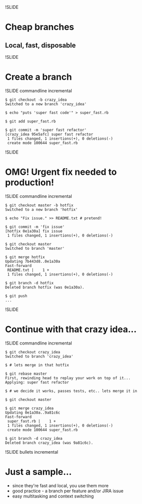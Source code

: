 !SLIDE

# Cheap branches #
## Local, fast, disposable ##

!SLIDE

# Create a branch #

!SLIDE commandline incremental

    $ git checkout -b crazy_idea
    Switched to a new branch 'crazy_idea'

    $ echo "puts 'super fast code'" > super_fast.rb
    
    $ git add super_fast.rb
    
    $ git commit -m 'super fast refactor'
    [crazy_idea 95e5afc] super fast refactor
     1 files changed, 1 insertions(+), 0 deletions(-)
     create mode 100644 super_fast.rb

!SLIDE

# OMG! Urgent fix needed to production! #

!SLIDE commandline incremental

    $ git checkout master -b hotfix
    Switched to a new branch 'hotfix'
    
    $ echo "Fix issue." >> README.txt # pretend!
    
    $ git commit -m 'fix issue'
    [hotfix 0e1a30a] fix issue
     1 files changed, 1 insertions(+), 0 deletions(-)

    $ git checkout master
    Switched to branch 'master'

    $ git merge hotfix
    Updating 7b443d8..0e1a30a
    Fast-forward
     README.txt |    1 +
     1 files changed, 1 insertions(+), 0 deletions(-)
    
    $ git branch -d hotfix
    Deleted branch hotfix (was 0e1a30a).
    
    $ git push
    ...

!SLIDE

# Continue with that crazy idea... #

!SLIDE commandline incremental

    $ git checkout crazy_idea
    Switched to branch 'crazy_idea'
    
    $ # lets merge in that hotfix

    $ git rebase master
    First, rewinding head to replay your work on top of it...
    Applying: super fast refactor
    
    $ # we decide it works, passes tests, etc.. lets merge it in

    $ git checkout master
    
    $ git merge crazy_idea
    Updating 0e1a30a..9a81c6c
    Fast-forward
     super_fast.rb |    1 +
     1 files changed, 1 insertions(+), 0 deletions(-)
     create mode 100644 super_fast.rb
    
    $ git branch -d crazy_idea
    Deleted branch crazy_idea (was 9a81c6c).

!SLIDE bullets incremental

# Just a sample... #

* since they're fast and local, you use them more
* good practice - a branch per feature and/or JIRA issue
* easy multitasking and context switching

